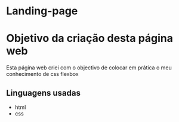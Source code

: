 # Landing-page
<h1>Objetivo da criação desta página web</h1>

<p>Esta página web criei com o objectivo de colocar em prática o meu conhecimento de css flexbox</p>

<h2>Linguagens usadas</h2>
<ul>
<li>html</li>
<li>css</li>
</ul>